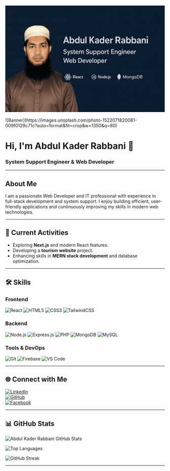 <p align="center">
  <img src="https://raw.githubusercontent.com/rabbanictgbd/rabbanictgbd/main/images/banner2.png" alt="My Image">

</p>
<!-- Banner Image -->
![Banner](https://images.unsplash.com/photo-1522071820081-009f0129c71c?auto=format&fit=crop&w=1350&q=80)

# Hi, I'm Abdul Kader Rabbani 👋
### System Support Engineer & Web Developer

---

## About Me
I am a passionate Web Developer and IT professional with experience in full-stack development and system support. I enjoy building efficient, user-friendly applications and continuously improving my skills in modern web technologies.

---

## 🔭 Current Activities
- Exploring **Next.js** and modern React features.  
- Developing a **tourism website** project.  
- Enhancing skills in **MERN stack development** and database optimization.  

---

## 🛠️ Skills

### Frontend
![React](https://img.shields.io/badge/React-61DAFB?style=for-the-badge&logo=react&logoColor=black)
![HTML5](https://img.shields.io/badge/HTML5-E34F26?style=for-the-badge&logo=html5&logoColor=white)
![CSS3](https://img.shields.io/badge/CSS3-1572B6?style=for-the-badge&logo=css3&logoColor=white)
![TailwindCSS](https://img.shields.io/badge/TailwindCSS-38B2AC?style=for-the-badge&logo=tailwind-css&logoColor=white)

### Backend
![Node.js](https://img.shields.io/badge/Node.js-339933?style=for-the-badge&logo=node.js&logoColor=white)
![Express.js](https://img.shields.io/badge/Express.js-000000?style=for-the-badge)
![PHP](https://img.shields.io/badge/PHP-777BB4?style=for-the-badge&logo=php&logoColor=white)
![MongoDB](https://img.shields.io/badge/MongoDB-47A248?style=for-the-badge&logo=mongodb&logoColor=white)
![MySQL](https://img.shields.io/badge/MySQL-4479A1?style=for-the-badge&logo=mysql&logoColor=white)

### Tools & DevOps
![Git](https://img.shields.io/badge/Git-F05032?style=for-the-badge&logo=git&logoColor=white)
![Firebase](https://img.shields.io/badge/Firebase-FFCA28?style=for-the-badge&logo=firebase&logoColor=black)
![VS Code](https://img.shields.io/badge/VS%20Code-007ACC?style=for-the-badge&logo=visual-studio-code&logoColor=white)

---

## 🌐 Connect with Me
[![LinkedIn](https://img.shields.io/badge/LinkedIn-0A66C2?style=for-the-badge&logo=linkedin&logoColor=white)](https://www.linkedin.com/in/your-profile)  
[![GitHub](https://img.shields.io/badge/GitHub-181717?style=for-the-badge&logo=github&logoColor=white)](https://github.com/rabbanictgbd)  
[![Facebook](https://img.shields.io/badge/Facebook-1877F2?style=for-the-badge&logo=facebook&logoColor=white)](https://www.facebook.com/your-profile)

---

## 📊 GitHub Stats
![Abdul Kader Rabbani GitHub Stats](https://github-readme-stats.vercel.app/api?username=rabbanictgbd&show_icons=true&theme=radical)

![Top Languages](https://github-readme-stats.vercel.app/api/top-langs/?username=rabbanictgbd&layout=compact&theme=radical)

![GitHub Streak](https://github-readme-streak-stats.herokuapp.com/?user=rabbanictgbd&theme=radical)

---

